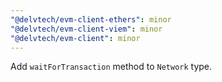 ```yaml
---
"@delvtech/evm-client-ethers": minor
"@delvtech/evm-client-viem": minor
"@delvtech/evm-client": minor
---
```


Add `waitForTransaction` method to `Network` type.
